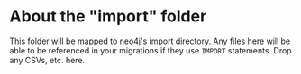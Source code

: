 # About the "import" folder

This folder will be mapped to neo4j's import directory. Any files here will be able to be referenced in your migrations if they use `IMPORT` statements. Drop any CSVs, etc. here.